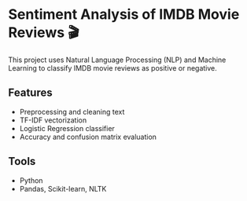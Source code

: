 # Sentiment Analysis of IMDB Movie Reviews 🎬

This project uses Natural Language Processing (NLP) and Machine Learning to classify IMDB movie reviews as positive or negative.

## Features
- Preprocessing and cleaning text
- TF-IDF vectorization
- Logistic Regression classifier
- Accuracy and confusion matrix evaluation

## Tools
- Python
- Pandas, Scikit-learn, NLTK
